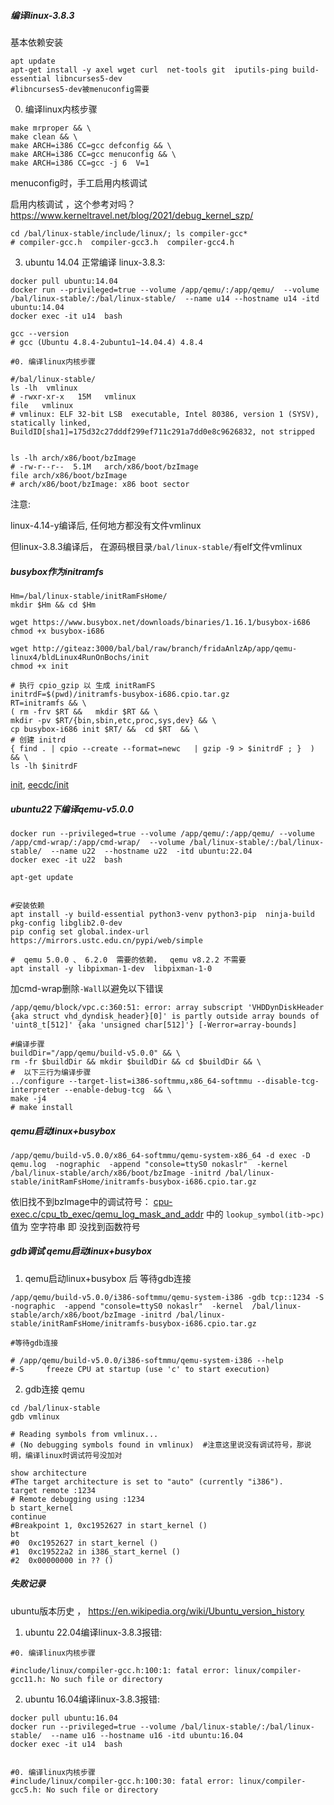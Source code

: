 
##### 编译linux-3.8.3

基本依赖安装
```shell
apt update
apt-get install -y axel wget curl  net-tools git  iputils-ping build-essential libncurses5-dev
#libncurses5-dev被menuconfig需要
```

0. 编译linux内核步骤
```shell
make mrproper && \
make clean && \
make ARCH=i386 CC=gcc defconfig && \
make ARCH=i386 CC=gcc menuconfig && \
make ARCH=i386 CC=gcc -j 6  V=1
```
menuconfig时，手工启用内核调试

启用内核调试 ，这个参考对吗？   https://www.kerneltravel.net/blog/2021/debug_kernel_szp/


```shell
cd /bal/linux-stable/include/linux/; ls compiler-gcc*
# compiler-gcc.h  compiler-gcc3.h  compiler-gcc4.h
```


3. ubuntu 14.04 正常编译 linux-3.8.3:
```shell
docker pull ubuntu:14.04
docker run --privileged=true --volume /app/qemu/:/app/qemu/  --volume /bal/linux-stable/:/bal/linux-stable/  --name u14 --hostname u14 -itd ubuntu:14.04
docker exec -it u14  bash

gcc --version
# gcc (Ubuntu 4.8.4-2ubuntu1~14.04.4) 4.8.4

#0. 编译linux内核步骤

#/bal/linux-stable/
ls -lh  vmlinux
# -rwxr-xr-x   15M   vmlinux
file   vmlinux
# vmlinux: ELF 32-bit LSB  executable, Intel 80386, version 1 (SYSV), statically linked, BuildID[sha1]=175d32c27dddf299ef711c291a7dd0e8c9626832, not stripped


ls -lh arch/x86/boot/bzImage 
# -rw-r--r--  5.1M   arch/x86/boot/bzImage
file arch/x86/boot/bzImage 
# arch/x86/boot/bzImage: x86 boot sector

```
注意:

linux-4.14-y编译后,  任何地方都没有文件vmlinux  

但linux-3.8.3编译后， 在源码根目录```/bal/linux-stable/```有elf文件vmlinux
 

##### busybox作为initramfs

```shell
Hm=/bal/linux-stable/initRamFsHome/
mkdir $Hm && cd $Hm

wget https://www.busybox.net/downloads/binaries/1.16.1/busybox-i686
chmod +x busybox-i686

wget http://giteaz:3000/bal/bal/raw/branch/fridaAnlzAp/app/qemu-linux4/bldLinux4RunOnBochs/init
chmod +x init

# 执行 cpio_gzip 以 生成 initRamFS
initrdF=$(pwd)/initramfs-busybox-i686.cpio.tar.gz
RT=initramfs && \
( rm -frv $RT &&   mkdir $RT && \
mkdir -pv $RT/{bin,sbin,etc,proc,sys,dev} && \
cp busybox-i686 init $RT/ &&  cd $RT  && \
# 创建 initrd
{ find . | cpio --create --format=newc   | gzip -9 > $initrdF ; }  ) && \
ls -lh $initrdF
```
[init](http://giteaz:3000/bal/bal/src/branch/fridaAnlzAp/app/qemu-linux4/bldLinux4RunOnBochs/init),
[eecdc/init](http://giteaz:3000/bal/bal/src/commit/eecdce9efdc46a630119831bec2abbb0263ffe16/bldLinux4RunOnBochs/init)




##### ubuntu22下编译qemu-v5.0.0
```shell
docker run --privileged=true --volume /app/qemu/:/app/qemu/ --volume /app/cmd-wrap/:/app/cmd-wrap/  --volume /bal/linux-stable/:/bal/linux-stable/  --name u22  --hostname u22  -itd ubuntu:22.04
docker exec -it u22  bash

```

```shell
apt-get update 


#安装依赖
apt install -y build-essential python3-venv python3-pip  ninja-build pkg-config libglib2.0-dev
pip config set global.index-url https://mirrors.ustc.edu.cn/pypi/web/simple

#  qemu 5.0.0 、 6.2.0  需要的依赖，  qemu v8.2.2 不需要
apt install -y libpixman-1-dev  libpixman-1-0  

```

加cmd-wrap删除```-Wall```以避免以下错误
```
/app/qemu/block/vpc.c:360:51: error: array subscript 'VHDDynDiskHeader {aka struct vhd_dyndisk_header}[0]' is partly outside array bounds of 'uint8_t[512]' {aka 'unsigned char[512]'} [-Werror=array-bounds]
```

```shell
#编译步骤
buildDir="/app/qemu/build-v5.0.0" && \
rm -fr $buildDir && mkdir $buildDir && cd $buildDir && \
#  以下三行为编译步骤
../configure --target-list=i386-softmmu,x86_64-softmmu --disable-tcg-interpreter --enable-debug-tcg  && \ 
make -j4
# make install

```

##### qemu启动linux+busybox

```shell
/app/qemu/build-v5.0.0/x86_64-softmmu/qemu-system-x86_64 -d exec -D qemu.log  -nographic  -append "console=ttyS0 nokaslr"  -kernel  /bal/linux-stable/arch/x86/boot/bzImage -initrd /bal/linux-stable/initRamFsHome/initramfs-busybox-i686.cpio.tar.gz
```
依旧找不到bzImage中的调试符号：
[cpu-exec.c/cpu_tb_exec/qemu_log_mask_and_addr](http://giteaz:3000/frida_analyze_app_src/app_bld/src/branch/main/qemu-linux4/qemu_log-exec_int_cpu.md#cpu-execccpu_tb_execqemu_log_mask_and_addr) 中的 ```lookup_symbol(itb->pc)``` 值为 空字符串 即 没找到函数符号 

##### gdb调试 qemu启动linux+busybox

1. qemu启动linux+busybox 后 等待gdb连接
```shell
/app/qemu/build-v5.0.0/i386-softmmu/qemu-system-i386 -gdb tcp::1234 -S  -nographic  -append "console=ttyS0 nokaslr"  -kernel  /bal/linux-stable/arch/x86/boot/bzImage -initrd /bal/linux-stable/initRamFsHome/initramfs-busybox-i686.cpio.tar.gz

#等待gdb连接

# /app/qemu/build-v5.0.0/i386-softmmu/qemu-system-i386 --help
#-S     freeze CPU at startup (use 'c' to start execution)
```

2. gdb连接 qemu
```shell
cd /bal/linux-stable
gdb vmlinux

# Reading symbols from vmlinux...
# (No debugging symbols found in vmlinux)  #注意这里说没有调试符号，那说明，编译linux时调试符号没加对

```

```shell
show architecture
#The target architecture is set to "auto" (currently "i386").
target remote :1234
# Remote debugging using :1234
b start_kernel
continue
#Breakpoint 1, 0xc1952627 in start_kernel ()
bt
#0  0xc1952627 in start_kernel ()
#1  0xc19522a2 in i386_start_kernel ()
#2  0x00000000 in ?? ()

```


##### 失败记录


ubuntu版本历史 ，  https://en.wikipedia.org/wiki/Ubuntu_version_history

1. ubuntu 22.04编译linux-3.8.3报错:
```shell
#0. 编译linux内核步骤

#include/linux/compiler-gcc.h:100:1: fatal error: linux/compiler-gcc11.h: No such file or directory
```



2. ubuntu 16.04编译linux-3.8.3报错:
```shell
docker pull ubuntu:16.04
docker run --privileged=true --volume /bal/linux-stable/:/bal/linux-stable/  --name u16 --hostname u16 -itd ubuntu:16.04
docker exec -it u14  bash


#0. 编译linux内核步骤
#include/linux/compiler-gcc.h:100:30: fatal error: linux/compiler-gcc5.h: No such file or directory



```